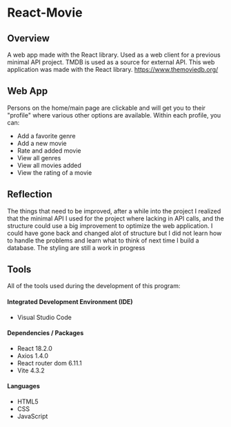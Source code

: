 # React-Movie

## Overview
A web app made with the React library.
Used as a web client for a previous minimal API project.
TMDB is used as a source for external API.
This web application was made with the React library.
https://www.themoviedb.org/



## Web App
Persons on the home/main page are clickable and will get you to their "profile" where various other options are available.
Within each profile, you can:
- Add a favorite genre
- Add a new movie
- Rate and added movie
- View all genres
- View all movies added
- View the rating of a movie



## Reflection
The things that need to be improved, after a while into the project I realized that the minimal API I used for the project where lacking in API calls, and the structure could use a big improvement to optimize the web application.
I could have gone back and changed alot of structure but I did not learn how to handle the problems and learn what to think of next time I build a database.
The styling are still a work in progress

## Tools

All of the tools used during the development of this program:

#### Integrated Development Environment (IDE)

- Visual Studio Code

#### Dependencies / Packages

- React 18.2.0
- Axios 1.4.0
- React router dom 6.11.1
- Vite 4.3.2

#### Languages

- HTML5
- CSS
- JavaScript
